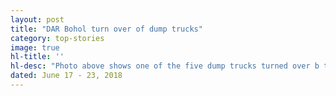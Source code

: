 ```yaml
---
layout: post
title: "DAR Bohol turn over of dump trucks"
category: top-stories
image: true
hl-title: ''
hl-desc: "Photo above shows one of the five dump trucks turned over b the Department of Agrarian Reform (DAR) in Bohol to different Agrarian Reform Beneficiaries Organizations (ARBOs) in the province recently. The turn-over was led by PARO Grace Fua of DAR-Bohol and other top officials of the agency in the region led by Regional Director Luis Bueno Jr."
dated: June 17 - 23, 2018
---
```

